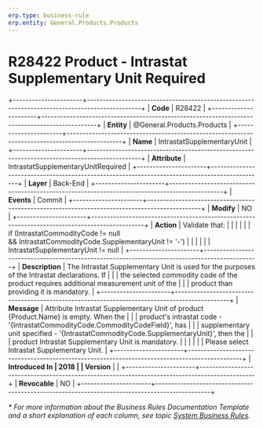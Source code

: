 ```yaml
---
erp.type: business-rule
erp.entity: General.Products.Products
---
```


# R28422 Product - Intrastat Supplementary Unit Required
+----------------------+-----------------------------------------------------------------------------------------------+
| **Code**             | R28422                                                                                        |
+----------------------+-----------------------------------------------------------------------------------------------+
| **Entity**           | @General.Products.Products                                                                    |
+----------------------+-----------------------------------------------------------------------------------------------+
| **Name**             | IntrastatSupplementaryUnit                                                                    |
+----------------------+-----------------------------------------------------------------------------------------------+
| **Attribute**        | IntrastatSupplementaryUnitRequired                                                            |
+----------------------+-----------------------------------------------------------------------------------------------+
| **Layer**            | Back-End                                                                                      |
+----------------------+-----------------------------------------------------------------------------------------------+
| **Events**           | Commit                                                                                        |
+----------------------+-----------------------------------------------------------------------------------------------+
| **Modify**           | NO                                                                                            |
+----------------------+-----------------------------------------------------------------------------------------------+
| **Action**           | Validate that:                                                                                |
|                      |                                                                                               |
|                      | if (IntrastatCommodityCode != null && IntrastatCommodityCode.SupplementaryUnit != \'-\')      |
|                      |                                                                                               |
|                      | IntrastatSupplementaryUnit != null                                                            |
+----------------------+-----------------------------------------------------------------------------------------------+
| **Description**      | The Intrastat Supplementary Unit is used for the purposes of the Intrastat declarations. If   |
|                      | the selected commodity code of the product requires additional measurement unit of the        |
|                      | product than providing it is mandatory.                                                       |
+----------------------+-----------------------------------------------------------------------------------------------+
| **Message**          | Attribute Intrastat Supplementary Unit of product {Product.Name} is empty. When the           |
|                      | product\'s intrastat code - \'{IntrastatCommodityCode.CommodityCodeField}\', has              |
|                      | supplementary unit specified - \'{IntrastatCommodityCode.SupplementaryUnit}\', then the       |
|                      | product Intrastat Supplementary Unit is mandatory.                                            |
|                      |                                                                                               |
|                      | Please select Intrastat Supplementary Unit.                                                   |
+----------------------+-----------------------------------------------------------------------------------------------+
| **Introduced In      | 2018                                                                                          |
| Version**            |                                                                                               |
+----------------------+-----------------------------------------------------------------------------------------------+
| **Revocable**        | NO                                                                                            |
+----------------------+-----------------------------------------------------------------------------------------------+

*\* For more information about the Business Rules Documentation Template and a short explanation of each column, see
topic [System Business Rules](../templates/template-description-system-business-rules.md).*
